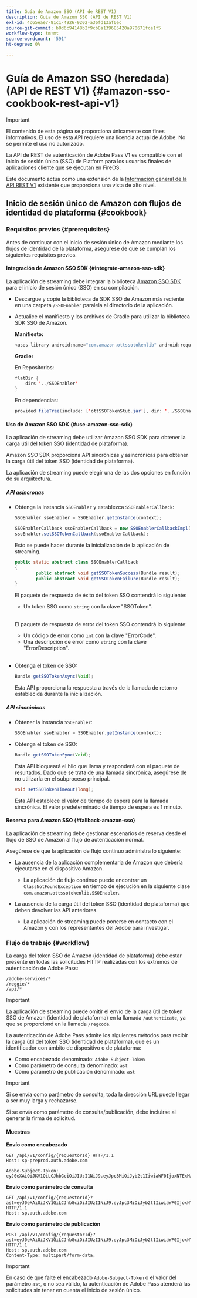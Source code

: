 ```yaml
---
title: Guía de Amazon SSO (API de REST V1)
description: Guía de Amazon SSO (API de REST V1)
exl-id: 4c65eae7-81c1-4926-9202-a36fd13af6ec
source-git-commit: b0d6c94148b2f9cb8a139685420a970671fce1f5
workflow-type: tm+mt
source-wordcount: '591'
ht-degree: 0%

---
```


# Guía de Amazon SSO (heredada) (API de REST V1) {#amazon-sso-cookbook-rest-api-v1}

>[!IMPORTANT]
>
>El contenido de esta página se proporciona únicamente con fines informativos. El uso de esta API requiere una licencia actual de Adobe. No se permite el uso no autorizado.

La API de REST de autenticación de Adobe Pass V1 es compatible con el inicio de sesión único (SSO) de Platform para los usuarios finales de aplicaciones cliente que se ejecutan en FireOS.

Este documento actúa como una extensión de la [Información general de la API REST V1](/help/authentication/integration-guide-programmers/legacy/rest-api-v1/rest-api-overview.md) existente que proporciona una vista de alto nivel.

## Inicio de sesión único de Amazon con flujos de identidad de plataforma {#cookbook}

### Requisitos previos {#prerequisites}

Antes de continuar con el inicio de sesión único de Amazon mediante los flujos de identidad de la plataforma, asegúrese de que se cumplan los siguientes requisitos previos.

#### Integración de Amazon SSO SDK {#integrate-amazon-sso-sdk}

La aplicación de streaming debe integrar la biblioteca [Amazon SSO SDK](https://tve.zendesk.com/hc/en-us/article_attachments/360064368131/ottSSOTokenLib_v1.jar) para el inicio de sesión único (SSO) en su compilación.

* Descargue y copie la biblioteca de SDK SSO de Amazon más reciente en una carpeta `/SSOEnabler` paralela al directorio de la aplicación.

* Actualice el manifiesto y los archivos de Gradle para utilizar la biblioteca SDK SSO de Amazon.

  **Manifiesto:**

  ```JAVA
  <uses-library android:name="com.amazon.ottssotokenlib" android:required="false">
  ```

  **Gradle:**

  En Repositorios:

  ```JAVA
  flatDir {
      dirs '../SSOEnabler'
  }
  ```

  En dependencias:

  ```JAVA
  provided fileTree(include: ['ottSSOTokenStub.jar'], dir: '../SSOEnabler')
  ```

#### Uso de Amazon SSO SDK {#use-amazon-sso-sdk}

La aplicación de streaming debe utilizar Amazon SSO SDK para obtener la carga útil del token SSO (identidad de plataforma).

Amazon SSO SDK proporciona API sincrónicas y asincrónicas para obtener la carga útil del token SSO (identidad de plataforma).

La aplicación de streaming puede elegir una de las dos opciones en función de su arquitectura.

##### API asíncronas

* Obtenga la instancia `SSOEnabler` y establezca `SSOEnablerCallback`:

  ```JAVA
  SSOEnabler ssoEnabler = SSOEnabler.getInstance(context);
  
  SSOEnablerCallback ssoEnablerCallback = new SSOEnablerCallbackImpl();
  ssoEnabler.setSSOTokenCallback(ssoEnablerCallback);
  ```

  Esto se puede hacer durante la inicialización de la aplicación de streaming.

  ```JAVA
  public static abstract class SSOEnablerCallback
  {
          public abstract void getSSOTokenSuccess(Bundle result);
          public abstract void getSSOTokenFailure(Bundle result);
  }
  ```

  El paquete de respuesta de éxito del token SSO contendrá lo siguiente:
   * Un token SSO como `string` con la clave &quot;SSOToken&quot;.

  <br/>

  El paquete de respuesta de error del token SSO contendrá lo siguiente:
   * Un código de error como `int` con la clave &quot;ErrorCode&quot;.
   * Una descripción de error como `string` con la clave &quot;ErrorDescription&quot;.

  <br/>

* Obtenga el token de SSO:

  ```JAVA
  Bundle getSSOTokenAsync(Void);
  ```

  Esta API proporciona la respuesta a través de la llamada de retorno establecida durante la inicialización.

##### API sincrónicas

* Obtener la instancia `SSOEnabler`:

  ```JAVA
  SSOEnabler ssoEnabler = SSOEnabler.getInstance(context);
  ```

* Obtenga el token de SSO:

  ```JAVA
  Bundle getSSOTokenSync(Void);
  ```

  Esta API bloqueará el hilo que llama y responderá con el paquete de resultados. Dado que se trata de una llamada sincrónica, asegúrese de no utilizarla en el subproceso principal.

  ```JAVA
  void setSSOTokenTimeout(long);
  ```

  Esta API establece el valor de tiempo de espera para la llamada sincrónica. El valor predeterminado de tiempo de espera es 1 minuto.

#### Reserva para Amazon SSO {#fallback-amazon-sso}

La aplicación de streaming debe gestionar escenarios de reserva desde el flujo de SSO de Amazon al flujo de autenticación normal.

Asegúrese de que la aplicación de flujo continuo administra lo siguiente:

* La ausencia de la aplicación complementaria de Amazon que debería ejecutarse en el dispositivo Amazon.
   * La aplicación de flujo continuo puede encontrar un `ClassNotFoundException` en tiempo de ejecución en la siguiente clase `com.amazon.ottssotokenlib.SSOEnabler`.

* La ausencia de la carga útil del token SSO (identidad de plataforma) que deben devolver las API anteriores.
   * La aplicación de streaming puede ponerse en contacto con el Amazon y con los representantes del Adobe para investigar.

### Flujo de trabajo {#workflow}

La carga del token SSO de Amazon (identidad de plataforma) debe estar presente en todas las solicitudes HTTP realizadas con los extremos de autenticación de Adobe Pass:

```
/adobe-services/*
/reggie/*
/api/*
```

>[!IMPORTANT]
> 
> La aplicación de streaming puede omitir el envío de la carga útil de token SSO de Amazon (identidad de plataforma) en la llamada `/authenticate`, ya que se proporcionó en la llamada `/regcode`.

La autenticación de Adobe Pass admite los siguientes métodos para recibir la carga útil del token SSO (identidad de plataforma), que es un identificador con ámbito de dispositivo o de plataforma:

* Como encabezado denominado: `Adobe-Subject-Token`
* Como parámetro de consulta denominado: `ast`
* Como parámetro de publicación denominado: `ast`

>[!IMPORTANT]
>
> Si se envía como parámetro de consulta, toda la dirección URL puede llegar a ser muy larga y rechazarse.
>
> Si se envía como parámetro de consulta/publicación, debe incluirse al generar la firma de solicitud.

#### Muestras

**Envío como encabezado**

```HTTPS
GET /api/v1/config/{requestorId} HTTP/1.1 
Host: sp-preprod.auth.adobe.com

Adobe-Subject-Token: eyJ0eXAiOiJKV1QiLCJhbGciOiJIUzI1NiJ9.eyJpc3MiOiJyb2t1IiwiaWF0IjoxNTExMzY4ODAyLCJleHAiOjE1NDI5MDQ4MDIsImF1ZCI6ImFkb2JlIiwic3ViIjoiNWZjYzMwODctYWJmZi00OGU4LWJhZTgtODQzODViZTFkMzQwIiwiZGlkIjoiY2FmZjQ1ZDAtM2NhMy00MDg3LWI2MjMtNjFkZjNhMmNlOWM4In0.JlBFhNhNCJCDXLwBjy5tt3PtPcqbMKEIGZ6sr2NA
```

**Envío como parámetro de consulta**

```HTTPS
GET /api/v1/config/{requestorId}?ast=eyJ0eXAiOiJKV1QiLCJhbGciOiJIUzI1NiJ9.eyJpc3MiOiJyb2t1IiwiaWF0IjoxNTExMzY4ODAyLCJleHAiOjE1NDI5MDQ4MDIsImF1ZCI6ImFkb2JlIiwic3ViIjoiNWZjYzMwODctYWJmZi00OGU4LWJhZTgtODQzODViZTFkMzQwIiwiZGlkIjoiY2FmZjQ1ZDAtM2NhMy00MDg3LWI2MjMtNjFkZjNhMmNlOWM4In0.JlBFhNhNCJCDXLwBjy5tt3PtPcqbMKEIGZ6sr2NA HTTP/1.1
Host: sp.auth.adobe.com
```

**Envío como parámetro de publicación**

```HTTPS
POST /api/v1/config/{requestorId}?ast=eyJ0eXAiOiJKV1QiLCJhbGciOiJIUzI1NiJ9.eyJpc3MiOiJyb2t1IiwiaWF0IjoxNTExMzY4ODAyLCJleHAiOjE1NDI5MDQ4MDIsImF1ZCI6ImFkb2JlIiwic3ViIjoiNWZjYzMwODctYWJmZi00OGU4LWJhZTgtODQzODViZTFkMzQwIiwiZGlkIjoiY2FmZjQ1ZDAtM2NhMy00MDg3LWI2MjMtNjFkZjNhMmNlOWM4In0.Jl\_BFhN\_h\_NCJCDXLwBjy5tt3PtPcqbMKEIGZ6sr2NA HTTP/1.1
Host: sp.auth.adobe.com 
Content-Type: multipart/form-data;
```

>[!IMPORTANT]
>
> En caso de que falte el encabezado `Adobe-Subject-Token` o el valor del parámetro `ast`, o no sea válido, la autenticación de Adobe Pass atenderá las solicitudes sin tener en cuenta el inicio de sesión único.
